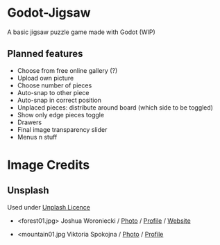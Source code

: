 # Godot-Jigsaw
A basic jigsaw puzzle game made with Godot (WIP)

## Planned features
* Choose from free online gallery (?)
* Upload own picture
* Choose number of pieces
* Auto-snap to other piece
* Auto-snap in correct position
* Unplaced pieces: distribute around board (which side to be toggled)
* Show only edge pieces toggle
* Drawers
* Final image transparency slider
* Menus n stuff

# Image Credits
## Unsplash
Used under [Unplash Licence](https://unsplash.com/license)

* <forest01.jpg>
Joshua Woroniecki / [Photo](https://unsplash.com/photos/nWC8Rqx62zY) / [Profile](https://unsplash.com/@joshua_j_woroniecki) / [Website](https://joshuaworoniecki.com)

* <mountain01.jpg
Viktoria Spokojna / [Photo](https://unsplash.com/photos/xOIWQlUC2NI) / [Profile](https://unsplash.com/@viktoriaspokojna)
